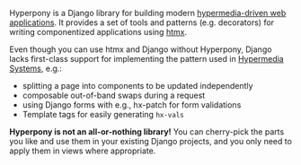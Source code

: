 Hyperpony is a Django library for building modern [hypermedia-driven web applications](https://hypermedia.systems). It provides a set of tools and patterns (e.g. decorators) for writing componentized applications using [htmx](https://htmx.org).

Even though you can use htmx and Django without Hyperpony, Django lacks first-class support for implementing the pattern used in [Hypermedia Systems](https://hypermedia.systems/htmx-in-action/), e.g.:

- splitting a page into components to be updated independently
- composable out-of-band swaps during a request
- using Django forms with e.g., hx-patch for form validations
- Template tags for easily generating `hx-vals`

**Hyperpony is not an all-or-nothing library!** You can cherry-pick the parts you like and use them in your existing Django projects, and you only need to apply them in views where appropriate.
